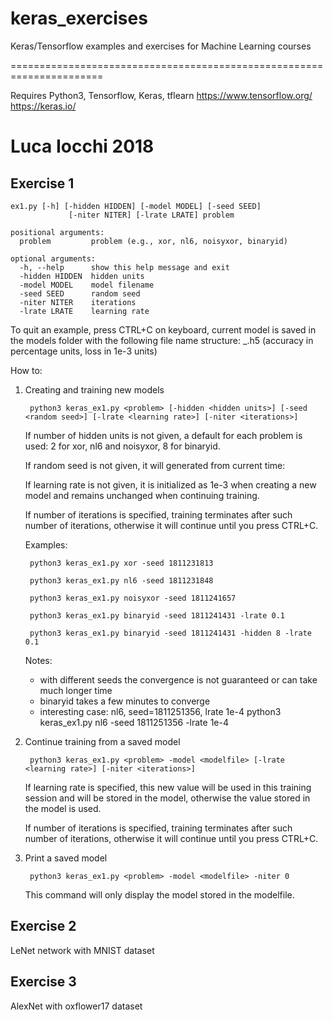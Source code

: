 # keras_exercises
Keras/Tensorflow examples and exercises for Machine Learning courses

======================================================================

Requires Python3, Tensorflow, Keras, tflearn 
    https://www.tensorflow.org/
    https://keras.io/

Luca Iocchi 2018
======================================================================

## Exercise 1

    ex1.py [-h] [-hidden HIDDEN] [-model MODEL] [-seed SEED]
                 [-niter NITER] [-lrate LRATE] problem

    positional arguments:
      problem         problem (e.g., xor, nl6, noisyxor, binaryid)

    optional arguments:
      -h, --help      show this help message and exit
      -hidden HIDDEN  hidden units
      -model MODEL    model filename
      -seed SEED      random seed
      -niter NITER    iterations
      -lrate LRATE    learning rate



To quit an example, press CTRL+C on keyboard, current model is saved in
the models folder with the following file name structure:
<problem>_<random seed>_<accuracy>_<loss>.h5
(accuracy in percentage units, loss in 1e-3 units)


How to:

1) Creating and training new models

        python3 keras_ex1.py <problem> [-hidden <hidden units>] [-seed <random seed>] [-lrate <learning rate>] [-niter <iterations>]

    If number of hidden units is not given, a default for each problem 
    is used: 2 for xor, nl6 and noisyxor, 8 for binaryid.

    If random seed is not given, it will generated from current time:
    <year><month><day><hour><minute>

    If learning rate is not given, it is initialized as 1e-3 when creating
    a new model and remains unchanged when continuing training.

    If number of iterations is specified, training terminates after such number of iterations, otherwise it will continue until you press CTRL+C.


    Examples:

        python3 keras_ex1.py xor -seed 1811231813

        python3 keras_ex1.py nl6 -seed 1811231848

        python3 keras_ex1.py noisyxor -seed 1811241657

        python3 keras_ex1.py binaryid -seed 1811241431 -lrate 0.1

        python3 keras_ex1.py binaryid -seed 1811241431 -hidden 8 -lrate 0.1

    Notes: 
    - with different seeds the convergence is not guaranteed or can take much longer time
    - binaryid takes a few minutes to converge
    - interesting case: nl6, seed=1811251356, lrate 1e-4
        python3 keras_ex1.py nl6 -seed 1811251356 -lrate 1e-4
    
2) Continue training from a saved model

        python3 keras_ex1.py <problem> -model <modelfile> [-lrate <learning rate>] [-niter <iterations>]

    If learning rate is specified, this new value will be used in this
    training session and will be stored in the model, otherwise the value
    stored in the model is used.

    If number of iterations is specified, training terminates after such number of iterations, otherwise it will continue until you press CTRL+C.


3) Print a saved model

        python3 keras_ex1.py <problem> -model <modelfile> -niter 0

    This command will only display the model stored in the modelfile.

## Exercise 2

LeNet network with MNIST dataset


## Exercise 3

AlexNet with oxflower17 dataset


